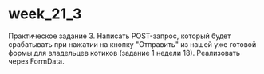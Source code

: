 # week_21_3
Практическое задание 3.
Написать POST-запрос, который будет срабатывать при нажатии на кнопку "Отправить" из нашей уже готовой формы для владельцев котиков (задание 1 недели 18). Реализовать через FormData.